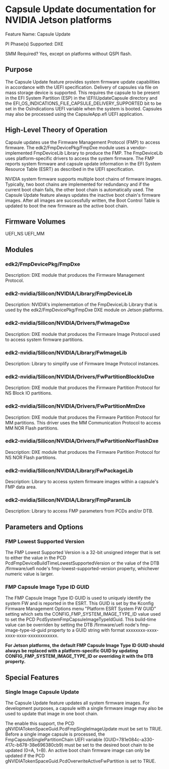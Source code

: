 # Capsule Update documentation for NVIDIA Jetson platforms
Feature Name: Capsule Update

PI Phase(s) Supported: DXE

SMM Required? Yes, except on platforms without QSPI flash.

## Purpose
The Capsule Update feature provides system firmware update capabilities in accordance with the UEFI specification.  Delivery of capsules via file on mass storage device is supported.  This requires the capsule to be present in the EFI System Partition (ESP) in the \EFI\UpdateCapsule directory and the EFI_OS_INDICATIONS_FILE_CAPSULE_DELIVERY_SUPPORTED bit to be set in the OsIndications UEFI variable when the system is booted.  Capsules may also be processed using the CapsuleApp.efi UEFI application.

## High-Level Theory of Operation
Capsule updates use the Firmware Management Protocol (FMP) to access firmware.  The edk2/FmpDevicePkg/FmpDxe module uses a vendor-implemented FmpDeviceLib Library to produce the FMP.  The FmpDeviceLib uses platform-specific drivers to access the system firmware.  The FMP reports system firmware and capsule update information in the EFI System Resource Table (ESRT) as described in the UEFI specification.

NVIDIA system firmware supports multiple boot chains of firmware images.  Typically, two boot chains are implemented for redundancy and if the current boot chain fails, the other boot chain is automatically used.  The Capsule Update feature always updates the inactive boot chain's firmware images.  After all images are successfully written, the Boot Control Table is updated to boot the new firmware as the active boot chain.

## Firmware Volumes
UEFI_NS
UEFI_MM

## Modules
### edk2/FmpDevicePkg/FmpDxe
Description:
DXE module that produces the Firmware Management Protocol.
### edk2-nvidia/Silicon/NVIDIA/Library/FmpDeviceLib
Description:
NVIDIA's implementation of the FmpDeviceLib Library that is used by the edk2/FmpDevicePkg/FmpDxe DXE module on Jetson platforms.
### edk2-nvidia/Silicon/NVIDIA/Drivers/FwImageDxe
Description:
DXE module that produces the Firmware Image Protocol used to access system firmware partitions.
### edk2-nvidia/Silicon/NVIDIA/Library/FwImageLib
Description:
Library to simplify use of Firmware Image Protocol instances.
### edk2-nvidia/Silicon/NVIDIA/Drivers/FwPartitionBlockIoDxe
Description:
DXE module that produces the Firmware Partition Protocol for NS Block IO partitions.
### edk2-nvidia/Silicon/NVIDIA/Drivers/FwPartitionMmDxe
Description:
DXE module that produces the Firmware Partition Protocol for MM partitions.  This driver uses the MM Communication Protocol to access MM NOR Flash partitions.
### edk2-nvidia/Silicon/NVIDIA/Drivers/FwPartitionNorFlashDxe
Description:
DXE module that produces the Firmware Partition Protocol for NS NOR Flash partitions.
### edk2-nvidia/Silicon/NVIDIA/Library/FwPackageLib
Description:
Library to access system firmware images within a capsule's FMP data area.
### edk2-nvidia/Silicon/NVIDIA/Library/FmpParamLib
Description:
Library to access FMP parameters from PCDs and/or DTB.

## Parameters and Options
### FMP Lowest Supported Version
The FMP Lowest Supported Version is a 32-bit unsigned integer that is set to either the value in the PCD PcdFmpDeviceBuildTimeLowestSupportedVersion or the value of the DTB /firmware/uefi node's fmp-lowest-supported-version property, whichever numeric value is larger.
### FMP Capsule Image Type ID GUID
The FMP Capsule Image Type ID GUID is used to uniquely identify the system FW and is reported in the ESRT.  This GUID is set by the Kconfig Firmware Management Options menu "Platform ESRT System FW GUID" setting which sets the CONFIG_FMP_SYSTEM_IMAGE_TYPE_ID value used to set the PCD PcdSystemFmpCapsuleImageTypeIdGuid.  This build-time value can be overriden by setting the DTB /firmware/uefi node's fmp-image-type-id-guid property to a GUID string with format xxxxxxxx-xxxx-xxxx-xxxx-xxxxxxxxxxxx.

**For Jetson platforms, the default FMP Capsule Image Type ID GUID should always be replaced with a platform-specific GUID by updating CONFIG_FMP_SYSTEM_IMAGE_TYPE_ID or overriding it with the DTB property.**

## Special Features
### Single Image Capsule Update
The Capsule Update feature updates all system firmware images.  For development purposes, a capsule with a single firmware image may also be used to update that image in one boot chain.

The enable this support, the PCD gNVIDIATokenSpaceGuid.PcdFmpSingleImageUpdate must be set to TRUE.  Before a single image capsule is processed, the FmpCapsuleSinglePartitionChain UEFI variable (GUID=781e084c-a330-417c-b678-38e696380cb9) must be set to the desired boot chain to be updated (0=A, 1=B).  An active boot chain firmware image can only be updated if the PCD gNVIDIATokenSpaceGuid.PcdOverwriteActiveFwPartition is set to TRUE.

